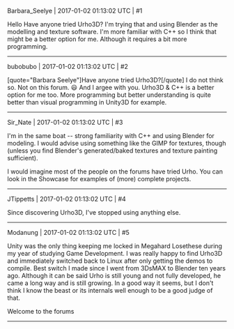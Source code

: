 Barbara_Seelye | 2017-01-02 01:13:02 UTC | #1

Hello
Have anyone tried Urho3D? I'm trying that and using Blender as the modelling and texture software. I'm more familiar with C++ so I think that might be a better option for me. Although it requires a bit more programming.

-------------------------

bubobubo | 2017-01-02 01:13:02 UTC | #2

[quote="Barbara Seelye"]Have anyone tried Urho3D?[/quote]
I do not think so. Not on this forum.  :smiley: 
And I argee with you. Urho3D & C++ is a better option for me too. More programming but better understanding is quite better than visual programming in Unity3D for example.

-------------------------

Sir_Nate | 2017-01-02 01:13:02 UTC | #3

I'm in the same boat -- strong familiarity with C++ and using Blender for modeling. I would advise using something like the GIMP for textures, though (unless you find Blender's generated/baked textures and texture painting sufficient). 

I would imagine most of the people on the forums have tried Urho. You can look in the Showcase for examples of (more) complete projects.

-------------------------

JTippetts | 2017-01-02 01:13:02 UTC | #4

Since discovering Urho3D, I've stopped using anything else.

-------------------------

Modanung | 2017-01-02 01:13:02 UTC | #5

Unity was the only thing keeping me locked in Megahard Losethese during my year of studying Game Development. I was really happy to find Urho3D and immediately switched back to Linux after only getting the demos to compile. Best switch I made since I went from 3DsMAX to Blender ten years ago. Although it can be said Urho is still young and not fully developed, he came a long way and is still growing. In a good way it seems, but I don't think I know the beast or its internals well enough to be a good judge of that.

Welcome to the forums

-------------------------


